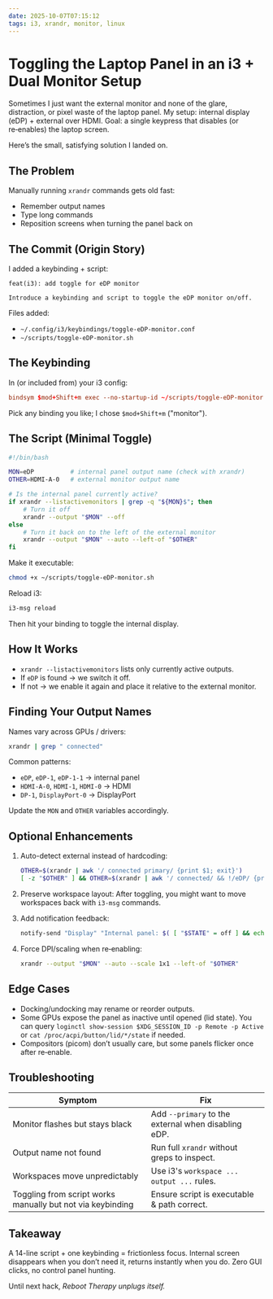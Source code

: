 ```yaml
---
date: 2025-10-07T07:15:12
tags: i3, xrandr, monitor, linux
---
```


# Toggling the Laptop Panel in an i3 + Dual Monitor Setup

Sometimes I just want the external monitor and none of the glare, distraction, or pixel waste of the laptop panel. My setup: internal display (eDP) + external over HDMI. Goal: a single keypress that disables (or re‑enables) the laptop screen.

Here’s the small, satisfying solution I landed on.

## The Problem

Manually running `xrandr` commands gets old fast:

- Remember output names
- Type long commands
- Reposition screens when turning the panel back on

## The Commit (Origin Story)

I added a keybinding + script:

```text
feat(i3): add toggle for eDP monitor

Introduce a keybinding and script to toggle the eDP monitor on/off.
```

Files added:

- `~/.config/i3/keybindings/toggle-eDP-monitor.conf`
- `~/scripts/toggle-eDP-monitor.sh`

## The Keybinding

In (or included from) your i3 config:

```conf
bindsym $mod+Shift+m exec --no-startup-id ~/scripts/toggle-eDP-monitor.sh
```

Pick any binding you like; I chose `$mod+Shift+m` ("monitor").

## The Script (Minimal Toggle)

```bash
#!/bin/bash

MON=eDP          # internal panel output name (check with xrandr)
OTHER=HDMI-A-0   # external monitor output name

# Is the internal panel currently active?
if xrandr --listactivemonitors | grep -q "${MON}$"; then
    # Turn it off
    xrandr --output "$MON" --off
else
    # Turn it back on to the left of the external monitor
    xrandr --output "$MON" --auto --left-of "$OTHER"
fi
```

Make it executable:

```bash
chmod +x ~/scripts/toggle-eDP-monitor.sh
```

Reload i3:

```bash
i3-msg reload
```

Then hit your binding to toggle the internal display.

## How It Works

- `xrandr --listactivemonitors` lists only currently active outputs.
- If `eDP` is found → we switch it off.
- If not → we enable it again and place it relative to the external monitor.

## Finding Your Output Names

Names vary across GPUs / drivers:

```bash
xrandr | grep " connected"
```

Common patterns:

- `eDP`, `eDP-1`, `eDP-1-1` → internal panel
- `HDMI-A-0`, `HDMI-1`, `HDMI-0` → HDMI
- `DP-1`, `DisplayPort-0` → DisplayPort

Update the `MON` and `OTHER` variables accordingly.

## Optional Enhancements

1. Auto-detect external instead of hardcoding:

    ```bash
    OTHER=$(xrandr | awk '/ connected primary/ {print $1; exit}')
    [ -z "$OTHER" ] && OTHER=$(xrandr | awk '/ connected/ && !/eDP/ {print $1; exit}')
    ```

2. Preserve workspace layout: After toggling, you might want to move workspaces back with `i3-msg` commands.
3. Add notification feedback:

    ```bash
    notify-send "Display" "Internal panel: $( [ "$STATE" = off ] && echo Disabled || echo Enabled )"
    ```

4. Force DPI/scaling when re‑enabling:

    ```bash
    xrandr --output "$MON" --auto --scale 1x1 --left-of "$OTHER"
    ```

## Edge Cases

- Docking/undocking may rename or reorder outputs.
- Some GPUs expose the panel as inactive until opened (lid state). You can query `loginctl show-session $XDG_SESSION_ID -p Remote -p Active` or `cat /proc/acpi/button/lid/*/state` if needed.
- Compositors (picom) don’t usually care, but some panels flicker once after re‑enable.

## Troubleshooting

| Symptom | Fix |
|---------|-----|
| Monitor flashes but stays black | Add `--primary` to the external when disabling eDP. |
| Output name not found | Run full `xrandr` without greps to inspect. |
| Workspaces move unpredictably | Use i3's `workspace ... output ...` rules. |
| Toggling from script works manually but not via keybinding | Ensure script is executable & path correct. |

## Takeaway

A 14-line script + one keybinding = frictionless focus. Internal screen disappears when you don’t need it, returns instantly when you do. Zero GUI clicks, no control panel hunting.

Until next hack,
*Reboot Therapy unplugs itself.*
<!-- Example: To add an image here, place it in this directory and use:\n![Screenshot](./screenshot.png)\n-->
